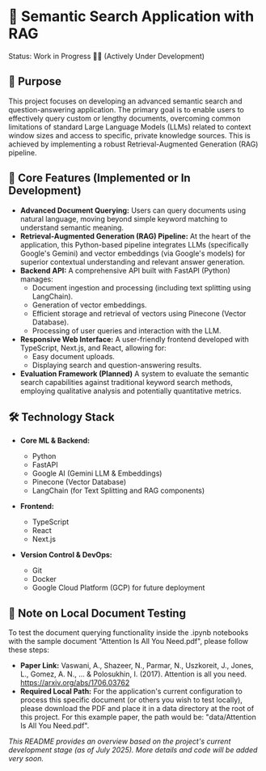 # 🔎 Semantic Search Application with RAG
Status: Work in Progress 👨‍💻 (Actively Under Development)

## 🎯 Purpose
This project focuses on developing an advanced semantic search and question-answering application. The primary goal is to enable users to effectively query custom or lengthy documents, overcoming common limitations of standard Large Language Models (LLMs) related to context window sizes and access to specific, private knowledge sources. This is achieved by implementing a robust Retrieval-Augmented Generation (RAG) pipeline.

## 🚀 Core Features (Implemented or In Development)

* **Advanced Document Querying:** Users can query documents using natural language, moving beyond simple keyword matching to understand semantic meaning.
* **Retrieval-Augmented Generation (RAG) Pipeline:** At the heart of the application, this Python-based pipeline integrates LLMs (specifically Google's Gemini) and vector embeddings (via Google's models) for superior contextual understanding and relevant answer generation.
* **Backend API:** A comprehensive API built with FastAPI (Python) manages:
  * Document ingestion and processing (including text splitting using LangChain).
  * Generation of vector embeddings.
  * Efficient storage and retrieval of vectors using Pinecone (Vector Database).
  * Processing of user queries and interaction with the LLM.
* **Responsive Web Interface:** A user-friendly frontend developed with TypeScript, Next.js, and React, allowing for:
  * Easy document uploads.
  * Displaying search and question-answering results.
* **Evaluation Framework (Planned)** A system to evaluate the semantic search capabilities against traditional keyword search methods, employing qualitative analysis and potentially quantitative metrics.

## 🛠️ Technology Stack
* **Core ML & Backend:**
  * Python
  * FastAPI
  * Google AI (Gemini LLM & Embeddings)
  * Pinecone (Vector Database)
  * LangChain (for Text Splitting and RAG components)
* **Frontend:**
  * TypeScript
  * React
  * Next.js

* **Version Control & DevOps:**
  * Git
  * Docker
  * Google Cloud Platform (GCP) for future deployment

## 📄 Note on Local Document Testing
To test the document querying functionality inside the .ipynb notebooks with the sample document "Attention Is All You Need.pdf", please follow these steps:
* **Paper Link:** Vaswani, A., Shazeer, N., Parmar, N., Uszkoreit, J., Jones, L., Gomez, A. N., ... & Polosukhin, I. (2017). Attention is all you need. https://arxiv.org/abs/1706.03762
* **Required Local Path:** For the application's current configuration to process this specific document (or others you wish to test locally), please download the PDF and place it in a data directory at the root of this project. For this example paper, the path would be: "data/Attention Is All You Need.pdf".

*This README provides an overview based on the project's current development stage (as of July 2025). More details and code will be added very soon.*
